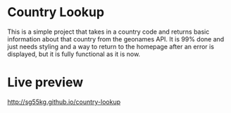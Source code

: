 # Country Lookup

This is a simple project that takes in a country code and returns basic information about that country from the geonames API. It is 99% done and just needs styling and a way to return to the homepage after an error is displayed, but it is fully functional as it is now.

# Live preview
http://sg55kg.github.io/country-lookup
